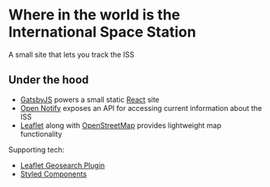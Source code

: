 # Where in the world is the International Space Station

A small site that lets you track the ISS

## Under the hood
* [GatsbyJS](https://www.gatsbyjs.org/) powers a small static [React](https://reactjs.org/) site
* [Open Notify](http://open-notify.org/) exposes an API for accessing current information about the ISS
* [Leaflet](https://leafletjs.com/) along with [OpenStreetMap](https://www.openstreetmap.org) provides lightweight map functionality

Supporting tech:
* [Leaflet Geosearch Plugin](https://github.com/smeijer/leaflet-geosearch)
* [Styled Components](https://www.styled-components.com/)